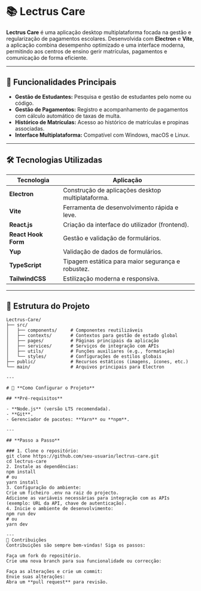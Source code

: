 # 📚 Lectrus Care

**Lectrus Care** é uma aplicação desktop multiplataforma focada na gestão e regularização de pagamentos escolares. Desenvolvida com **Electron** e **Vite**, a aplicação combina desempenho optimizado e uma interface moderna, permitindo aos centros de ensino gerir matrículas, pagamentos e comunicação de forma eficiente.

---

## 🚀 **Funcionalidades Principais**

- **Gestão de Estudantes:** Pesquisa e gestão de estudantes pelo nome ou código.
- **Gestão de Pagamentos:** Registro e acompanhamento de pagamentos com cálculo automático de taxas de multa.
- **Histórico de Matrículas:** Acesso ao histórico de matrículas e propinas associadas.
- **Interface Multiplataforma:** Compatível com Windows, macOS e Linux.

---

## 🛠️ **Tecnologias Utilizadas**

| Tecnologia          | Aplicação                                         |
|---------------------|---------------------------------------------------|
| **Electron**        | Construção de aplicações desktop multiplataforma. |
| **Vite**            | Ferramenta de desenvolvimento rápida e leve.     |
| **React.js**        | Criação da interface do utilizador (frontend).    |
| **React Hook Form** | Gestão e validação de formulários.                |
| **Yup**             | Validação de dados de formulários.               |
| **TypeScript**      | Tipagem estática para maior segurança e robustez. |
| **TailwindCSS**     | Estilização moderna e responsiva.                 |

---

## 📂 **Estrutura do Projeto**

```plaintext
Lectrus-Care/
├── src/
│   ├── components/     # Componentes reutilizáveis
│   ├── contexts/       # Contextos para gestão de estado global
│   ├── pages/          # Páginas principais da aplicação
│   ├── services/       # Serviços de integração com APIs
│   ├── utils/          # Funções auxiliares (e.g., formatação)
│   └── styles/         # Configurações de estilos globais
├── public/             # Recursos estáticos (imagens, ícones, etc.)
└── main/               # Arquivos principais para Electron

---

# 🔧 **Como Configurar o Projeto**

## **Pré-requisitos**

- **Node.js** (versão LTS recomendada).
- **Git**.
- Gerenciador de pacotes: **Yarn** ou **npm**.

---

## **Passo a Passo**

### 1. Clone o repositório:
git clone https://github.com/seu-usuario/lectrus-care.git
cd lectrus-care
2. Instale as dependências:
npm install
# ou
yarn install
3. Configuração do ambiente:
Crie um ficheiro .env na raiz do projecto.
Adicione as variáveis necessárias para integração com as APIs (exemplo: URL da API, chave de autenticação).
4. Inicie o ambiente de desenvolvimento:
npm run dev
# ou
yarn dev

---
🤝 Contribuições
Contribuições são sempre bem-vindas! Siga os passos:

Faça um fork do repositório.
Crie uma nova branch para sua funcionalidade ou correcção:

Faça as alterações e crie um commit:
Envie suas alterações:
Abra um **pull request** para revisão.


